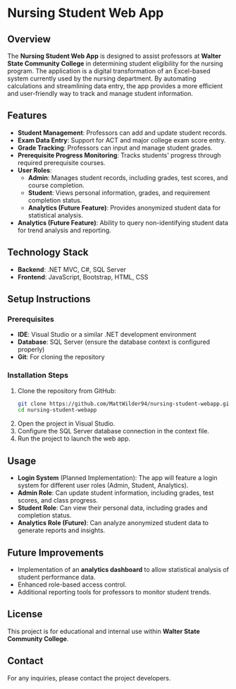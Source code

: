 # Nursing Student Web App

## Overview
The **Nursing Student Web App** is designed to assist professors at **Walter State Community College** in determining student eligibility for the nursing program. The application is a digital transformation of an Excel-based system currently used by the nursing department. By automating calculations and streamlining data entry, the app provides a more efficient and user-friendly way to track and manage student information.

## Features
- **Student Management**: Professors can add and update student records.
- **Exam Data Entry**: Support for ACT and major college exam score entry.
- **Grade Tracking**: Professors can input and manage student grades.
- **Prerequisite Progress Monitoring**: Tracks students' progress through required prerequisite courses.
- **User Roles**:
  - **Admin**: Manages student records, including grades, test scores, and course completion.
  - **Student**: Views personal information, grades, and requirement completion status.
  - **Analytics (Future Feature)**: Provides anonymized student data for statistical analysis.
- **Analytics (Future Feature)**: Ability to query non-identifying student data for trend analysis and reporting.

## Technology Stack
- **Backend**: .NET MVC, C#, SQL Server
- **Frontend**: JavaScript, Bootstrap, HTML, CSS

## Setup Instructions
### Prerequisites
- **IDE**: Visual Studio or a similar .NET development environment
- **Database**: SQL Server (ensure the database context is configured properly)
- **Git**: For cloning the repository

### Installation Steps
1. Clone the repository from GitHub:
   ```bash
   git clone https://github.com/MattWilder94/nursing-student-webapp.git
   cd nursing-student-webapp
   ```
2. Open the project in Visual Studio.
3. Configure the SQL Server database connection in the context file.
4. Run the project to launch the web app.

## Usage
- **Login System** (Planned Implementation): The app will feature a login system for different user roles (Admin, Student, Analytics).
- **Admin Role**: Can update student information, including grades, test scores, and class progress.
- **Student Role**: Can view their personal data, including grades and completion status.
- **Analytics Role (Future)**: Can analyze anonymized student data to generate reports and insights.

## Future Improvements
- Implementation of an **analytics dashboard** to allow statistical analysis of student performance data.
- Enhanced role-based access control.
- Additional reporting tools for professors to monitor student trends.

## License
This project is for educational and internal use within **Walter State Community College**.

## Contact
For any inquiries, please contact the project developers.
